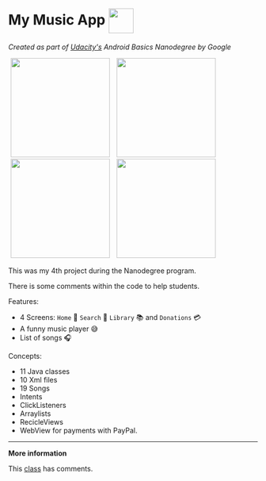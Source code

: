 My Music App <img src="https://raw.githubusercontent.com/jonathanbcsouza/mymusicapp/master/app/src/main/ic_launcher-web.png" width="50"  align="center" >
=================================

*Created as part of [Udacity's](http://udacity.com) Android Basics Nanodegree by Google*

<div>
<img src="https://raw.githubusercontent.com/jonathanbcsouza/mymusicapp/master/screenshots/screenshot_library.png" width="200" hspace="5">

<img src="https://raw.githubusercontent.com/jonathanbcsouza/mymusicapp/master/screenshots/screenshot_home.png" width="200"  hspace="5">

<img src="https://raw.githubusercontent.com/jonathanbcsouza/mymusicapp/master/screenshots/screenshot_payment.png" width="200" hspace="5">

<img src="https://raw.githubusercontent.com/jonathanbcsouza/mymusicapp/master/screenshots/screenshot_artists.png" width="200" hspace="5">
</div>

This was my 4th project during the Nanodegree program.

There is some comments within the code to help students.

Features:

- 4 Screens:
`Home` :iphone: `Search` :mag_right: `Library` :books: and `Donations` :credit_card: 
- A funny music player :sweat_smile:
- List of songs :headphones: 

Concepts:

- 11 Java classes
- 10 Xml files 
- 19 Songs 
- Intents
- ClickListeners
- Arraylists
- RecicleViews
- WebView for payments with PayPal.

 ---

**More information**

This [class](https://github.com/jonathanbcsouza/mymusicapp/blob/master/app/src/main/java/com/udacity/music/PlayingScreen.java) has comments.
